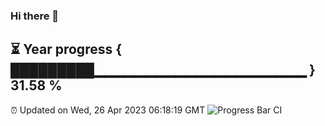 ### Hi there 👋
⏳ Year progress { █████████▁▁▁▁▁▁▁▁▁▁▁▁▁▁▁▁▁▁▁▁▁ } 31.58 %
---
⏰ Updated on Wed, 26 Apr 2023 06:18:19 GMT
![Progress Bar CI](https://github.com/liununu/liununu/workflows/Progress%20Bar%20CI/badge.svg)
